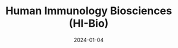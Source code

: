 ---  
layout: startup_page  
title: "Human Immunology Biosciences (HI-Bio)"  
id: "hibio.com"  
permalink: "/humanimmunologybioscienceshibiohibio.com01042024/"  
website: "https://hibio.com/"  
funding_round: "Series B"  
funding_amount: "$95M"  
investors: "Alpha Wave Global, Viking Global Investors, Arkin Bio Capital, Jeito Capital, ARCH Venture Partners"  
about: "Human Immunology Biosciences (HI-Bio) is a clinical-stage biotechnology company developing targeted therapies for patients with severe immune-mediated diseases (IMDs). Their lead candidate, felzartamab, targets CD38 and is being advanced through clinical trials for multiple indications. HI-Bio also has a pipeline of other candidates targeting cellular drivers of disease."  
markets: "Biotechnology, Immunotherapy, Life Science, Medical, Product Research, Therapeutics"  
hq: "South San Francisco, California, United States"  
founded_year: "2021"  
linkedin: "https://www.linkedin.com/company/hibio"  
twitter: "https://twitter.com/HIBiosciences"  
instagram: ""  
facebook: ""  
crunchbase: "https://www.crunchbase.com/organization/human-immunology-biosciences"  
pitchbook: "https://pitchbook.com/profiles/company/498391-30"  

date_display: "04-Jan-2024"  
date: "2024-01-04"

# SEO Optimization  
meta_title: "Human Immunology Biosciences (HI-Bio) - Series B Funding ($95M)"  
meta_description: "Human Immunology Biosciences (HI-Bio), Human Immunology Biosciences (HI-Bio) is a clinical-stage biotechnology company developing targeted therapies for patients with severe immune-mediated..."  
meta_keywords: "Human Immunology Biosciences (HI-Bio), Biotechnology, Immunotherapy, Life Science, Medical, Product Research, Therapeutics, Series B funding"  
canonical_url: "https://startup.projectstartups.com/humanimmunologybioscienceshibiohibio.com01042024/"  
---